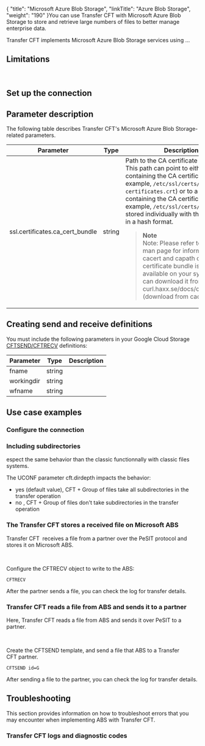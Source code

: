 {
    "title": "Microsoft Azure Blob Storage",
    "linkTitle": "Azure Blob Storage",
    "weight": "190"
}You can use Transfer CFT with Microsoft Azure Blob Storage to store and retrieve large numbers of files to better manage enterprise data.

Transfer CFT implements Microsoft Azure Blob Storage services using ...

Limitations
-----------

 

<span id="Set"></span>

Set up the connection
---------------------

Parameter description
---------------------

The following table describes Transfer CFT's Microsoft Azure Blob Storage-related parameters.


| Parameter  | Type  | Description  |
| --- | --- | --- |
| ssl.certificates.ca_cert_bundle  | string  | Path to the CA certificate bundle.<br/> This path can point to either a file containing the CA certificates (for example, <code>/etc/ssl/certs/ca-certificates.crt</code>) or to a directory containing the CA certificates (for example, <code>/etc/ssl/certs/</code>), which are stored individually with their filenames in a hash format.<br/> <blockquote> **Note**<br/> Note: Please refer to the cURL man page for information on the cacert and capath options. If the certificate bundle is not available on your system, you can download it from: curl.haxx.se/docs/caextract.html (download from cacert.pem).<br/> </blockquote>  |


Creating send and receive definitions
-------------------------------------

You must include the following parameters in your Google Cloud Storage [CFTSEND/CFTRECV](../../c_intro_userinterfaces/command_summary) definitions:


| Parameter<span id="storageaccount"></span>  | Type  | Description  |
| --- | --- | --- |
| fname  | string  |   |
| workingdir  | string  |   |
| wfname  | string  |   |


Use case examples
-----------------

### Configure the connection

### Including subdirectories

espect the same behavior than the classic functionnally with classic files systems.

The UCONF parameter cft.dirdepth impacts the behavior:

- yes (default value), CFT + Group of files take all subdirectories in the transfer operation
- no , CFT + Group of files don't take subdirectories in the transfer operation

### The Transfer CFT stores a received file on Microsoft ABS

Transfer CFT  receives a file from a partner over the PeSIT protocol and stores it on Microsoft ABS.

 

Configure the CFTRECV object to write to the ABS:

```
CFTRECV
```

After the partner sends a file, you can check the log for transfer details.

### Transfer CFT reads a file from ABS and sends it to a partner

Here, Transfer CFT reads a file from ABS and sends it over PeSIT to a partner.

 

Create the CFTSEND template, and send a file that ABS to a Transfer CFT partner.

```
CFTSEND id=G
```

After sending a file to the partner, you can check the log for transfer details.

Troubleshooting
---------------

This section provides information on how to troubleshoot errors that you may encounter when implementing ABS with Transfer CFT.

### Transfer CFT logs and diagnostic codes

